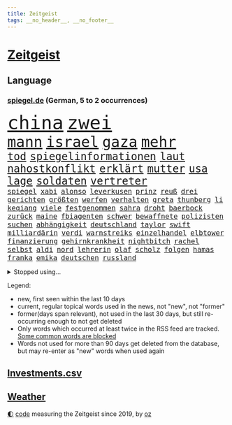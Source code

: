 ```yaml
---
title: Zeitgeist
tags: __no_header__, __no_footer__
---
```


# [Zeitgeist](https://oliz.io/zeitgeist/)

## Language

<h3><a href="https://www.spiegel.de" target="_blank">spiegel.de</a> (German, 5 to 2 occurrences)</h3>
<p style="font-family:monospace">
<span style="font-size:32pt"><a href="news_links.html#china" class="current">china</a></span>
<span style="font-size:32pt"><a href="news_links.html#zwei" class="current">zwei</a></span>
<br>
<span style="font-size:25pt"><a href="news_links.html#mann" class="current">mann</a></span>
<span style="font-size:25pt"><a href="news_links.html#israel" class="current">israel</a></span>
<span style="font-size:25pt"><a href="news_links.html#gaza" class="current">gaza</a></span>
<span style="font-size:25pt"><a href="news_links.html#mehr" class="current">mehr</a></span>
<br>
<span style="font-size:18pt"><a href="news_links.html#tod" class="current">tod</a></span>
<span style="font-size:18pt"><a href="news_links.html#spiegelinformationen" class="current">spiegelinformationen</a></span>
<span style="font-size:18pt"><a href="news_links.html#laut" class="current">laut</a></span>
<span style="font-size:18pt"><a href="news_links.html#nahostkonflikt" class="current">nahostkonflikt</a></span>
<span style="font-size:18pt"><a href="news_links.html#erklärt" class="current">erklärt</a></span>
<span style="font-size:18pt"><a href="news_links.html#mutter" class="current">mutter</a></span>
<span style="font-size:18pt"><a href="news_links.html#usa" class="current">usa</a></span>
<span style="font-size:18pt"><a href="news_links.html#lage" class="current">lage</a></span>
<span style="font-size:18pt"><a href="news_links.html#soldaten" class="current">soldaten</a></span>
<span style="font-size:18pt"><a href="news_links.html#vertreter" class="current">vertreter</a></span>
<br>
<span style="font-size:12pt"><a href="news_links.html#spiegel" class="current">spiegel</a></span>
<span style="font-size:12pt"><a href="news_links.html#xabi" class="current">xabi</a></span>
<span style="font-size:12pt"><a href="news_links.html#alonso" class="current">alonso</a></span>
<span style="font-size:12pt"><a href="news_links.html#leverkusen" class="current">leverkusen</a></span>
<span style="font-size:12pt"><a href="news_links.html#prinz" class="current">prinz</a></span>
<span style="font-size:12pt"><a href="news_links.html#reuß" class="current">reuß</a></span>
<span style="font-size:12pt"><a href="news_links.html#drei" class="current">drei</a></span>
<span style="font-size:12pt"><a href="news_links.html#gerichten" class="new">gerichten</a></span>
<span style="font-size:12pt"><a href="news_links.html#größten" class="current">größten</a></span>
<span style="font-size:12pt"><a href="news_links.html#werfen" class="current">werfen</a></span>
<span style="font-size:12pt"><a href="news_links.html#verhalten" class="current">verhalten</a></span>
<span style="font-size:12pt"><a href="news_links.html#greta" class="current">greta</a></span>
<span style="font-size:12pt"><a href="news_links.html#thunberg" class="current">thunberg</a></span>
<span style="font-size:12pt"><a href="news_links.html#li" class="current">li</a></span>
<span style="font-size:12pt"><a href="news_links.html#keqiang" class="new">keqiang</a></span>
<span style="font-size:12pt"><a href="news_links.html#viele" class="current">viele</a></span>
<span style="font-size:12pt"><a href="news_links.html#festgenommen" class="current">festgenommen</a></span>
<span style="font-size:12pt"><a href="news_links.html#sahra" class="current">sahra</a></span>
<span style="font-size:12pt"><a href="news_links.html#droht" class="current">droht</a></span>
<span style="font-size:12pt"><a href="news_links.html#baerbock" class="current">baerbock</a></span>
<span style="font-size:12pt"><a href="news_links.html#zurück" class="current">zurück</a></span>
<span style="font-size:12pt"><a href="news_links.html#maine" class="new">maine</a></span>
<span style="font-size:12pt"><a href="news_links.html#fbiagenten" class="new">fbiagenten</a></span>
<span style="font-size:12pt"><a href="news_links.html#schwer" class="current">schwer</a></span>
<span style="font-size:12pt"><a href="news_links.html#bewaffnete" class="current">bewaffnete</a></span>
<span style="font-size:12pt"><a href="news_links.html#polizisten" class="current">polizisten</a></span>
<span style="font-size:12pt"><a href="news_links.html#suchen" class="current">suchen</a></span>
<span style="font-size:12pt"><a href="news_links.html#abhängigkeit" class="current">abhängigkeit</a></span>
<span style="font-size:12pt"><a href="news_links.html#deutschland" class="current">deutschland</a></span>
<span style="font-size:12pt"><a href="news_links.html#taylor" class="current">taylor</a></span>
<span style="font-size:12pt"><a href="news_links.html#swift" class="current">swift</a></span>
<span style="font-size:12pt"><a href="news_links.html#milliardärin" class="current">milliardärin</a></span>
<span style="font-size:12pt"><a href="news_links.html#verdi" class="current">verdi</a></span>
<span style="font-size:12pt"><a href="news_links.html#warnstreiks" class="new">warnstreiks</a></span>
<span style="font-size:12pt"><a href="news_links.html#einzelhandel" class="current">einzelhandel</a></span>
<span style="font-size:12pt"><a href="news_links.html#elbtower" class="new">elbtower</a></span>
<span style="font-size:12pt"><a href="news_links.html#finanzierung" class="current">finanzierung</a></span>
<span style="font-size:12pt"><a href="news_links.html#gehirnkrankheit" class="current">gehirnkrankheit</a></span>
<span style="font-size:12pt"><a href="news_links.html#nightbitch" class="new">nightbitch</a></span>
<span style="font-size:12pt"><a href="news_links.html#rachel" class="new">rachel</a></span>
<span style="font-size:12pt"><a href="news_links.html#selbst" class="current">selbst</a></span>
<span style="font-size:12pt"><a href="news_links.html#aldi" class="current">aldi</a></span>
<span style="font-size:12pt"><a href="news_links.html#nord" class="current">nord</a></span>
<span style="font-size:12pt"><a href="news_links.html#lehrerin" class="current">lehrerin</a></span>
<span style="font-size:12pt"><a href="news_links.html#olaf" class="current">olaf</a></span>
<span style="font-size:12pt"><a href="news_links.html#scholz" class="current">scholz</a></span>
<span style="font-size:12pt"><a href="news_links.html#folgen" class="current">folgen</a></span>
<span style="font-size:12pt"><a href="news_links.html#hamas" class="current">hamas</a></span>
<span style="font-size:12pt"><a href="news_links.html#franka" class="new">franka</a></span>
<span style="font-size:12pt"><a href="news_links.html#emika" class="new">emika</a></span>
<span style="font-size:12pt"><a href="news_links.html#deutschen" class="current">deutschen</a></span>
<span style="font-size:12pt"><a href="news_links.html#russland" class="current">russland</a></span>
</p>
<details>
<summary>Stopped using...</summary>
<p class="former" style="font-size:12pt">
antreten(1099) diktator(1099) niedersachsen(1099) untersuchungen(1099) vergewaltigt(1099) verschiedene(1099) ausgesprochen(1098) eingereicht(1098) fand(1098) höher(1098) philippinen(1098) strafen(1098) vfl(1098) arsenal(1097) bedeuten(1097) eindruck(1097) gelegt(1097) infektionen(1097) mali(1097) nachwuchs(1097) nötig(1097) 2015(1096) ausnahmen(1096) bisschen(1096) drehen(1096) tschechien(1096) verhängte(1096) abgang(1095) aufsehen(1095) beispielen(1095) beschäftigten(1095) john(1095) kolumnist(1095) korruption(1095) kraftvoll(1095) literatur(1095) madrid(1095) schwangerschaft(1095) solle(1095) verschärft(1095) aufnehmen(1094) bedenken(1094) eingebrochen(1094) flick(1094) genannt(1094) höchsten(1094) konfrontiert(1094) lukaschenko(1094) lust(1094) unabhängige(1094) verabschiedet(1094) verstorbenen(1094) ersetzen(1093) falsche(1093) geschafft(1093) kräftig(1093) sexueller(1093) villa(1093) übergriffe(1093) breitet(1092) mediziner(1092) schatten(1092) brauchte(1091) dadurch(1091) kritisch(1091) mengen(1091) sperrt(1091) strecke(1091) super(1091) wirkung(1091) bahnhof(1090) machthaber(1090) manuel(1090) nummer(1090) warf(1090) zoo(1090) altes(1089) george(1089) schülerinnen(1089) anbieten(1088) halben(1088) rettet(1088) wirtschaftlichen(1088) australische(1087) medienbericht(1087) wende(1087) beachten(1086) gehalten(1086) weltwirtschaft(1086) eigentümer(1085) umsatz(1085) verfolgt(1085) erhielt(1084) zweimal(1084) bande(1083) design(1083) kinos(1083) restaurants(1082) kim(1081) mitteln(1081) erfunden(1080) erkrankung(1080) kindes(1080) teenager(1080) auftrag(1079) schnellen(1079) erwischt(1076) trug(1076) sexuellen(1075) vieles(1075) aufarbeitung(1074) aufgetaucht(1074) gekauft(1074) spitzenreiter(1074) bisherigen(1073) marco(1073) sendung(1073) exporte(1072) unzufrieden(1072) gehörte(1070) halbe(1070) provokation(1070) vorgegangen(1069) mitarbeiterin(1068) ämter(1067) bestmarke(1066) einig(1066) größere(1066) präsenz(1066) holte(1065) konferenz(1065) apps(1063) automatisch(1062) georg(1058) möglichkeiten(1057) herausforderung(1054) sarah(1053) erhöhung(1051) gruppen(1050) kontert(1047) johannes(1040) verdoppelt(1039) missbrauchs(1036) aktionen(1031) marine(1031) cdu/csu(1028) coronaimpfung(1020) nick(1011) leiter(1009) umbau(1002) polizeiruf(995) konfrontation(980) direkten(949) notstand(948) hochschulen(938) happy(936) strecken(936) abgestürzt(914) banken(894) fußballnationalmannschaft(886) holz(880) volk(840) kleidung(838) truppe(835) kilogramm(824) partnerschaft(822) verurteilung(818) gremium(802) ausgefallen(801) zerstörten(790) schwarz(786) funktionen(776) zurückziehen(772) hoffenheim(770) machtübernahme(769) illegaler(764) gehälter(756) gewandt(756) erreichte(752) irritiert(752) tiger(751) fehlender(749) offene(748) großbank(742) versetzt(742) einigt(738) beeinflusst(735) empfehlen(725) stern(715) umsetzung(714) hafenstadt(699) beliebt(697) reine(692) schusswaffen(691) coaching(690) schienen(689) gewaltsamen(688) kiews(682) stephen(677) einfacher(676) angekündigte(669) pink(667) windräder(659) buschmann(654) symbol(653) gefühle(651) klara(647) krim(644) verkündete(642) flugzeugen(640) neuwagen(639) spektakel(638) explosionen(629) schwieriger(628) ergeben(612) seoul(609) mbappé(601) oppositionellen(596) dubiosen(588) samt(588) spiegeltitelstory(588) ankommt(579) fünften(579) schneiden(577) angriffskrieg(572) 34(571) austausch(571) verliehen(567) ungewiss(565) koch(562) prominenter(558) ansturm(557) königsklasse(553) pole(553) fox(552) spart(552) erlauben(549) herrschte(549) spannung(545) ausstieg(541) schönen(540) drohe(539) indische(529) vermisster(526) erfurt(516) isoliert(513) verhängnis(513) politisches(509) discounter(508) chefs(503) zunahme(502) ausgebaut(501) sylt(501) ausgezahlt(498) 110(492) drin(484) zulassung(483) justizminister(481) gegenzug(477) älter(476) plädieren(474) olympiasiegerin(473) kampagne(469) dramatische(466) genauer(466) krebserkrankung(464) usmilitär(456) frist(448) freispruch(439) wagnersöldner(433) drohnenangriff(432) wärmepumpen(428) streiks(424) psychischen(423) vizekanzler(423) banden(407) vergisst(406) gendern(404) telekom(404) eben(399) klimaprotest(399) kanadischen(397) kita(396) behindert(393) winzer(387) monika(385) militärexperte(384) entzieht(382) 1400(381) halbzeit(379) nationaltrainer(379) stützt(379) angreifen(378) rutscht(374) elektronische(371) sportdirektor(371) direktor(368) neymar(368) erzeugerpreise(365) versehen(364) belege(362) pakete(362) hit(360) razzien(358) großeinsatz(357) kohl(352) beerdigt(350) umfassende(349) bachmut(343) hochwasser(340) songs(339) leidenschaft(337) human(335) one(331) düstere(327) adolf(325) unerlaubt(324) serben(323) singt(321) artenschutz(318) unesco(318) zehntausenden(318) rennens(314) rupert(314) verlorenen(313) euphorie(310) russell(310) 2011(309) vorsichtig(308) interviews(307) kontrollen(306) angriffskrieges(305) check(305) marcel(304) gefallene(302) jong(302) un(302) asiatische(301) banker(300) heiraten(299) little(299) fachkräften(298) geschosse(298) hinnehmen(295) dritter(294) verwendet(294) unglaublich(293) biontech(286) lockt(286) traditionellen(286) udo(286) gebet(285) bass(284) sensation(283) reisebus(282) viertagewoche(281) ignorieren(279) manfred(279) weber(279) applaus(277) ussängerin(275) staatsgebiet(274) luftverschmutzung(273) psg(273) missbrauchsvorwürfen(272) wohlstand(272) amtsantritt(270) 18jähriger(269) grünenchefin(269) ricarda(269) zwingt(269) wilden(268) plätzen(265) landwirte(263) temperatur(263) fernando(262) rivale(261) minderjährig(260) menschlichen(259) 52(258) openai(258) unosicherheitsrat(258) outfits(257) wagnerchef(257) startups(255) fatalen(254) katastrophal(254) gelangt(253) neubau(253) 5000(252) justizreform(252) abnehmen(251) fahrbahn(251) nötigung(251) geywitz(250) jene(250) sätze(250) baden(249) gedemütigt(249) highlight(248) annehmen(245) bauministerin(245) bestrafen(245) bildet(245) baltikum(244) filmen(244) manöver(244) cumexskandal(243) kläger(242) junior(241) fernhalten(240) schleswigholsteins(240) laufbahn(239) sondervermögen(239) europawahl(238) tarifverhandlungen(238) spielerinnen(237) militäreinsatz(236) saintgermain(235) toll(235) ministerpräsidenten(234) seltenen(233) augenhöhe(231) bauarbeiten(231) nachträglich(231) zuwachs(231) lampedusa(230) uhren(230) bemühen(229) lieferte(229) premiers(229) sächsische(229) anpassen(228) trier(228) arbeitskampf(226) leiterin(225) rivalen(225) bewerten(221) feinstaub(220) gebäuden(220) schlappe(220) haushaltsstreit(219) joggen(219) leichtathletik(219) verschont(219) warb(219) blüht(218) 30000(217) rekonstruieren(217) stürzten(217) ofen(216) schwimmbad(216) 15jähriger(215) flutkatastrophe(215) beweismittel(212) wang(212) rio(211) leuchten(210) rheinische(209) zukünftig(208) gesprächen(207) roger(207) fließen(205) germany(204) name(204) denkmal(203) leonardo(203) qualifying(203) schwedischen(203) ethnische(201) kippte(201) koma(201) rebellion(201) rüstungskonzern(201) spektakulärer(200) verursachte(199) bewertungen(198) pen(198) machtdemonstration(197) portal(196) w(195) jpmorgan(194) linksextremen(194) mails(194) angelegenheit(192) einspruch(192) deutliches(191) marseille(190) kleinkind(189) bewährung(188) vereinbaren(188) erteilen(187) wiederwahl(187) aussterben(186) ubs(186) heutige(185) schwankt(185) heben(184) greenwashing(182) rückhalt(182) schadstoffe(182) freizeitpark(181) versammelten(181) 13jährige(180) droge(175) niemandem(175) vorausgesetzt(175) alexandria(174) fax(174) hausdurchsuchung(174) kolo(174) muani(174) populisten(174) randal(174) helmut(173) lina(173) beweis(172) bezwingt(171) dgb(171) konrad(171) niedergestochen(171) radprofi(171) stolpern(170) constantin(169) ost(169) rudy(169) sehnsucht(169) sponsor(169) klettern(168) nachbarschaftsstreit(168) bestellte(166) gräfenhausen(166) bürgerkriegs(165) fahndung(165) sang(163) schusswechsel(163) gekappt(161) seil(161) kostümen(160) rotenburg(160) erfordert(159) großrazzia(158) rezepte(158) votum(158) wiederholten(158) explodiert(157) support(157) seltsame(156) funk(155) gästen(155) meilenstein(155) bestzeit(154) ifo(154) uniform(154) treffens(153) billig(152) kane(151) übergibt(151) gelegen(150) preiskampf(150) prominentem(150) fabriken(149) zürich(149) 53jährige(148) chase(148) innovation(148) pérez(148) dienste(147) drehbuchautoren(147) sexualstraftäter(147) bildungsminister(146) fertigen(146) morde(146) rekrutieren(144) gewollt(143) großvaters(143) aufsteiger(142) kurioser(142) polnisches(141) schwärmt(141) spielplatz(141) pilot(140) verwechselt(140) vice(140) weltbeste(140) monster(139) motto(139) schlagabtausch(139) sommerurlaub(139) gesellschaftlichen(138) versöhnliche(138) gebietsgewinne(137) motor(137) peters(137) rechnung(137) ozeane(136) übergang(136) diplomatischen(134) gunst(134) heinzchristian(134) strache(134) einzigartige(133) evpchef(133) giuliani(133) donezk(132) arne(131) epstein(131) erdrutsch(131) friedhof(131) jeffrey(131) weltstar(131) wuchs(131) flüchtlingszahlen(130) südeuropa(130) wärme(130) pfleger(129) wahlkampfauftritt(129) beratern(128) militärischer(128) wappnet(128) beckenbauer(127) gegenmittel(127) schläge(127) selbstständig(127) einziehen(126) hagel(126) kylian(126) tritte(126) ussenator(126) we(126) erika(125) menschlicher(125) sizilien(125) treu(125) ungereimtheiten(125) ballermann(124) sand(124) zusammenarbeiten(124) lasso(123) demokratiebewegung(122) faire(122) kreuzung(122) 38jähriger(121) abenteuer(120) verlorene(120) hitzewellen(119) wümme(119) zulasten(119) gehoben(118) genießt(118) grundsätzliche(118) argumentiert(117) strich(117) aufgetreten(116) marktführer(116) versäumnisse(116) ausgeht(115) kurti(115) kürzungen(115) protestierende(114) sinkenden(114) achttausender(113) gehweg(113) missstände(113) kran(112) schärferen(112) jeweils(111) eignung(110) millionenfach(110) schnellstmöglich(110) schuldenbremse(110) kadyrow(109) ramsan(109) transfers(109) tschetschenische(109) äthiopien(108) ausgestellt(107) faxgeräte(107) geht’s(107) neudelhi(107) parteivorstand(107) tierwohl(107) überarbeitet(107) gesellschaftliche(106) zügen(106) oberfläche(105) telefon(105) unters(105) abgaswerten(104) busfahrer(104) militärflugzeuge(104) millionenstrafe(104) präzise(104) unterschätzte(104) weltspitze(104) autokrat(103) ehemaliges(102) fleck(102) afdkandidat(101) anträge(101) hauch(100) homophobe(100) nations(100) gelb(99) luftverteidigung(99) standorte(99) geretteten(98) gestochen(98) leverkusens(98) report(98) wettbewerber(98) architekten(97) begehrten(97) berufen(97) feierabend(97) huawei(97) popstars(97) smartwatches(97) speziellen(97) strömung(97) tiefsee(97) weltkulturerbe(97) fahnden(96) griechischer(96) ross(96) meines(95) missbrauchsverdacht(95) präsidentenwahl(95) verkehrskontrolle(95) verschwindet(95) dreitägige(94) erhaschen(94) essener(94) liebeserklärung(94) parteifreunde(94) seitenhieb(94) vorzeitigen(94) zwischenstopp(94) entscheidende(93) kleinste(93) zulieferer(93) abu(92) asiatischen(92) ausgestorben(92) travis(92) vergangen(92) verräter(92) abgebaut(91) feindbild(91) nachhaltige(91) ökotest(91) eingestürztes(90) frauenanteil(90) jährlichen(90) kleiderordnung(90) untergraben(90) weltmeere(90) beschloss(89) einnahmequelle(89) gutachter(89) iraner(89) unterbunden(89) wittert(89) desaster(88) eingeplant(88) mobilfunknetz(88) nahel(88) verleiht(88) bewerbungen(87) rewe(87) verkehrswende(87) wählten(87) antiterrormaßnahmen(86) entfacht(86) gasriesen(86) schmidt(86) asphalt(85) aufgebracht(85) dfbfußballerinnen(85) eingang(85) einnehmen(85) göteborg(85) kellner(85) quälen(85) achterbahn(84) anerkennung(84) biete(84) campen(84) einbaut(84) estate(84) fotografin(84) prüfer(84) rapide(84) strotzt(84) weizen(84) bearbeitet(83) cafés(83) energiepolitik(83) global(83) vernünftig(83) schwitzen(82) totgeglaubte(82) verwahrt(82) für's(81) hunderttausend(81) potenzieller(81) spektakuläres(81) staatsbesuch(81) winzige(81) highway(80) wahlsiege(80) überweist(80) altersklasse(79) autofrei(79) europameister(79) luftiger(79) perfekter(79) verwesungsgeruch(79) einzuführen(78) industriestrompreis(78) jubelte(78) schönste(78) währende(78) geächtet(77) himalaja(77) piastri(77) sainz(77) tiroler(77) wahnsinnigen(77) dazn(76) delmenhorst(76) dhabi(76) himmelskörper(76) immobiliensektor(76) schichten(76) startchancenprogramm(76) vorgetragen(76) weltmeisterinnen(76) aggressives(75) anfühlt(75) atomenergiebehörde(75) ausschuss(75) becher(75) darmstädter(75) fashion(75) flyer(75) getreideabkommen(75) megan(75) moderieren(75) week(75) abenteuerlichen(74) bautzen(74) neugeborenen(74) pools(74) sambia(74) unterscheiden(74) ermittlungsarbeit(73) juristin(73) kampfpanzer(73) oppenheimer(73) schwesig(73) tank(73) tiktoknutzer(73) vollen(73) atmete(72) bob(72) entthront(72) exemplar(72) begrapscht(71) gerichtsmediziner(71) isolation(71) jameswebbweltraumteleskops(71) rave(71) seriensieger(71) subventionieren(71) utah(71) ausstehende(70) exwirecardvorstand(70) flüchtiger(70) listenplatz(70) marsalek(70) prellbock(70) schwimmenden(70) tierquälerei(70) aufgezeigt(69) balance(69) bonucci(69) empfindlich(69) schüttet(69) ussoldaten(69) abneigung(68) adenauer(68) bildungssystem(68) gruppenvergewaltigung(68) mancher(68) medienunternehmen(68) bp(67) denselben(67) lindenberg(67) schreiber(67) abbau(66) alexia(66) costa(66) höxter(66) ko(66) nebeneffekt(66) orientieren(66) putellas(66) realitätscheck(66) sitzblockaden(66) südkoreanische(66) tiefgreifende(66) aufgegriffen(65) copilot(65) libyschen(65) sonde(65) verprügelt(65) fortschrittlich(64) gender(64) jemen(64) modiregierung(64) pennsylvania(64) pulverisiert(64) sonnensystem(64) spanierin(64) strafraum(64) visa(64) culture(63) frohms(63) jungferninseln(63) lehrermangel(63) merle(63) podium(63) touristin(63) trainingsprogramm(63) vereint(63) weltfußballerin(63) ifogeschäftsklimaindex(62) legoland(62) libysche(62) natoostflanke(62) pulverisierte(62) verschlechtert(62) kindesmissbrauch(61) oberhaus(61) vortag(61) airport(60) bestiegen(60) görlitzer(60) harmonie(60) heimatland(60) metern(60) o’connor(60) probt(60) rapinoe(60) sinéad(60) wohnraummangel(60) autofrachter(59) cd(59) fotografie(59) großflächig(59) impfung(59) raststätten(59) verkaufsstart(59) verschwundener(59) durchzuhalten(58) fremantle(58) le(58) marokkos(58) sportlerin(58) bayreuth(57) draxler(57) erkämpften(57) frankensteins(57) intensiver(57) theateraufführung(57) verzögerungen(57) windrädern(57) überbewertet(57) ausbricht(56) cancel(56) europaweit(56) freundinnen(56) glich(56) korrigiert(56) nachvollziehen(56) rasche(56) routiniers(56) schriftstellers(56) südfront(56) ausverkauf(55) geister(55) getreidefrachter(55) hartmann(55) knie(55) lagune(55) untätigkeit(55) völkermord(55) zurückzahlen(55) abkehr(54) achterbahnunfall(54) ausgestorbener(54) ausscheiden(54) einzelkritik(54) emobilität(54) geschleppt(54) ideologischen(54) kandidiert(54) kartoffeln(54) recklinghausen(54) webstars(54) extremismus(53) nathan(53) schwimmende(53) berufe(52) ehrung(52) erfolgreicher(52) gerichtsanhörung(52) profite(52) statue(52) zelebriert(52) 96(51) beirat(51) exfrau(51) lizzo(51) mislintat(51) voyager(51) 49eurotickets(50) christina(50) clooney(50) deep(50) geschäftsleuten(50) topteams(50) überraschendes(50) verschmutzte(49) wmaufarbeitung(49) zigtausende(49) auffälligen(48) dorn(48) islam(48) johanna(48) sangen(48) visavergabe(48) welten(48) afdkandidaten(47) alexa(47) birmingham(47) niederlegen(47) bildungswesen(46) fehlverhaltens(46) freistaats(46) gadgets(46) gebühr(46) hindernis(46) kapsel(46) klimafonds(46) langfristige(46) topstürmer(46) verfolgten(46) wahrzeichen(46) kärnten(45) unterschätzten(45) usschauspielerin(45) löscht(44) trainerjob(44) ärgert(44) fallschirmjäger(43) gemeistert(43) homophober(43) hurrikansaison(43) nationaltrainerin(43) 03(42) angepassten(42) badenwürttembergischen(42) comer(42) coronaimpfstoff(42) grönlands(42) krebserregende(42) störaktion(42) bagger(41) emporkömmlinge(41) geratene(41) steuererleichterung(41) trotzig(41) ökologischen(41) mediales(40) motors(40) taxis(40) yoon(40) gewechselt(39) konjunkturprogramm(39) künstlerischen(39) schlaglicht(39) dinos(38) johann(38) niedrigere(38) schwachen(38) südfrankreich(38) atp(37) kampfflugzeug(37) pfefferspray(37) schockieren(37) vereitelte(37) auktionshaus(36) belustigt(36) betrag(36) exfreundin(36) rtl(36) angelegte(35) disziplin(35) energiestandards(35) entlarven(35) flüssigerdgas(35) jenni(35) neubauten(35) sicherungsverwahrung(35) spiegelanfrage(35) veruntreuung(35) zeitschrift(35) zwanzigern(35) festkleben(34) harmlos(34) reality(34) verlangte(34) autodach(33) belohnung(33) genuss(33) jersey(33) orientierungslos(33) peinlichen(33) waffengewalt(33) dubiose(32) einstecken(32) interessierte(32) schwarzmeerhafen(32) uswahl(32) absturzes(31) anschaffung(31) bemerkungen(31) british(31) bundespartei(31) clip(31) flugzeugs(31) mangelhafte(31) raub(31) zufallsopfer(31) übergriffig(31) bundesgesundheitsminister(30) exmitarbeiterin(30) kusseklat(30) nachgebessert(30) neugeborene(30) schlechtesten(30) umland(30) wilfried(30) ägyptischen(30) biografien(29) rihanna(29) starkgemacht(29) tempolimit(29) vergleichen(29) vettel(29) bahnhöfen(28) beerdigung(28) kantersieg(28) kleinanzeigen(28) literaturbetrieb(28) mieterschutz(28) mora(28) rabe(28) terézia(28) erfassten(27) ruinen(27) 23jährigen(26) beziffert(26) elementen(26) libyen(26) norddeutschen(26) bundesfinanzminister(25) dive(25) festhalten(25) gerügt(25) malta(25) moderiert(25) mozart(25) demokrat(24) militäraktion(24) unabhängig(24) bezahlbare(23) erforschte(23) festgeld(23) menschenhändler(23) boniface(22) bunt(22) geschäftskunden(22) heungmin(22) schauspielern(22) sicherheitslage(22) son(22) spielfilm(22) verbrenneraus(22) versteckten(22) vollstreckt(22) feuern(21) haider(21) hofften(21) schönbohm(21) taktischer(21) timm(21) beleidigte(20) industriestrompreise(20) verbannen(20) windows(20) explodieren(19) flüchtlingsdrama(19) handtuch(19) heimspiel(19) heino(19) pkkvorwurf(19) sardinien(19) 5g(18) 76(18) camilla(18) drohnenkrieg(18) monarchen(18) seltenes(18) zugverkehr(18) 126(17) asylanträge(17) intakt(17) klimademonstranten(17) selbstbewusstsein(17) topmodel(17) unzulässige(17) appstores(16) armenische(16) efuels(16) meppen(16) middendorp(16) retters(16) senator(16) spielzug(16) tansania(16) bürgerrechtler(15) lebende(15) nordhausen(15) schädel(15) schädeln(15) störgeräusche(15) freizügige(14) karte(14) kostjantyniwka(14) miller(14) nachfahren(14) verwickelt(14) wemding(14) bsichef(13) spektakuläre(13) ausbrach(12) darna(12) freigestellt(12) geschassten(12) industriestrom(12) lauterbachs(12) letztem(12) metal(12) 1981(11) dfbbundestrainer(11) hingen(11) käfer(11) lohnplus(11) personalie(11) pragsdorf(11) tagesschausprecher(11) triebwerken(11) verdrängt(11) verteidigungsministeriums(11)
</p>
</details>
<p>Legend:
<ul>
<li><span class="new">new</span>, first seen within the last 10 days</li>
<li><span class="current">current</span>, regular topical words used in the news, not "new", not "former"</li>
<li><span class="former">former(days span relevant)</span>, not used in the last 30 days, but still re-occurring enough to not get deleted</li>
<li>Only words which occurred at least twice in the RSS feed are tracked. <a href="language/filters.py">Some common words are blocked</a></li>
<li>Words not used for more than 90 days get deleted from the database, but may re-enter as "new" words when used again</li>
</ul>
</p>

## [Investments](investments.html)[.csv](investments.csv)

## [Weather](weather.html)

<footer>
<a href="javascript:toggleTheme()" class="nav">🌓</a>
<a href="https://github.com/ooz/zeitgeist">code</a> measuring the Zeitgeist since 2019, by <a href="https://oliz.io">oz</a>
</footer>
